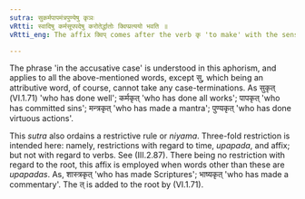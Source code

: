 ```yaml
---
sutra: सुकर्मपापमंत्रपुण्येषु कृञः
vRtti: स्वादिषु कर्मसूपपदेषु करोतेर्द्धातोः क्विप्प्रत्ययो भवति ॥
vRtti_eng: The affix क्विप् comes after the verb कृ 'to make' with the sense of past time, when the following words in the accusative case are in composition:- सु 'well', कर्म 'action', पाप 'sin', मंत्र 'hymn' and पुण्य 'virtue'.

---
```

The phrase 'in the accusative case' is understood in this aphorism, and applies to all the above-mentioned words, except सु, which being an attributive word, of course, cannot take any case-terminations. As सुकृत् (VI.1.71) 'who has done well'; कर्मकृत् 'who has done all works'; पापकृत् 'who has committed sins'; मन्त्रकृत् 'who has made a mantra'; पुण्यकृत् 'who has done virtuous actions'.

This _sutra_ also ordains a restrictive rule or _niyama_. Three-fold restriction is intended here: namely, restrictions with regard to time, _upapada_, and affix; but not with regard to verbs. See (III.2.87). There being no restriction with regard to the root, this affix is employed when words other than these are _upapadas_. As, शास्त्रकृत् 'who has made Scriptures'; भाष्यकृत् 'who has made a commentary'. The त् is added to the root by (VI.1.71).